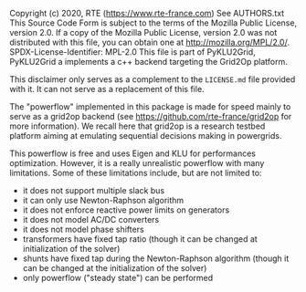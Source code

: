 Copyright (c) 2020, RTE (https://www.rte-france.com)
See AUTHORS.txt
This Source Code Form is subject to the terms of the Mozilla Public License, version 2.0.
If a copy of the Mozilla Public License, version 2.0 was not distributed with this file,
you can obtain one at http://mozilla.org/MPL/2.0/.
SPDX-License-Identifier: MPL-2.0
This file is part of PyKLU2Grid, PyKLU2Grid a implements a c++ backend targeting the Grid2Op platform.

This disclaimer only serves as a complement to the `LICENSE.md` file provided with it. It can not serve as a 
replacement of this file.


The "powerflow" implemented in this package is made for speed mainly to serve as a grid2op backend (see
https://github.com/rte-france/grid2op for more information). We recall here that grid2op is a research testbed platform
aiming at emulating sequential decisions making in powergrids.

This powerflow is free and uses Eigen and KLU for performances optimization. However, it is a really unrealistic
powerflow with many limitations. Some of these limitations include, but are not limited to:

- it does not support multiple slack bus
- it can only use Newton-Raphson algorithm
- it does not enforce reactive power limits on generators
- it does not model AC/DC converters
- it does not model phase shifters
- transformers have fixed tap ratio (though it can be changed at initialization of the solver)
- shunts have fixed tap during the Newton-Raphson algorithm (though it can be changed at the initialization of the solver)
- only powerflow ("steady state") can be performed




